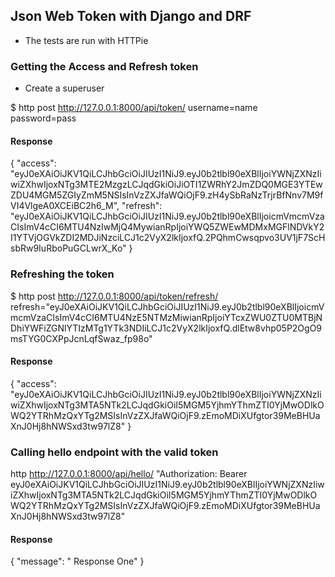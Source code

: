 ## Json Web Token with Django and DRF
- The tests are run with HTTPie
### Getting the Access and Refresh token
- Create a superuser

$ http post http://127.0.0.1:8000/api/token/ username=name password=pass

#### Response

{
    "access": "eyJ0eXAiOiJKV1QiLCJhbGciOiJIUzI1NiJ9.eyJ0b2tlbl90eXBlIjoiYWNjZXNzIiwiZXhwIjoxNTg3MTE2MzgzLCJqdGkiOiJiOTI1ZWRhY2JmZDQ0MGE3YTEwZDU4MGM5ZGIyZmM5NSIsInVzZXJfaWQiOjF9.zH4ySbRaNzTrjrBfNnv7M9fVI4VlgeA0XCEiBC2h6_M",
    "refresh": "eyJ0eXAiOiJKV1QiLCJhbGciOiJIUzI1NiJ9.eyJ0b2tlbl90eXBlIjoicmVmcmVzaCIsImV4cCI6MTU4NzIwMjQ4MywianRpIjoiYWQ5ZWEwMDMxMGFlNDVkY2I1YTVjOGVkZDI2MDJiNzciLCJ1c2VyX2lkIjoxfQ.2PQhmCwsqpvo3UV1jF7ScHsbRw9IuRboPuGCLwrX_Ko"
}


### Refreshing the token
$ http post http://127.0.0.1:8000/api/token/refresh/ refresh="eyJ0eXAiOiJKV1QiLCJhbGciOiJIUzI1NiJ9.eyJ0b2tlbl90eXBlIjoicmVmcmVzaCIsImV4cCI6MTU4NzE5NTMzMiwianRpIjoiYTcxZWU0ZTU0MTBjNDhiYWFiZGNlYTIzMTg1YTk3NDIiLCJ1c2VyX2lkIjoxfQ.dlEtw8vhp05P2OgO9msTYG0CXPpJcnLqfSwaz_fp98o"

#### Response

{
    "access": "eyJ0eXAiOiJKV1QiLCJhbGciOiJIUzI1NiJ9.eyJ0b2tlbl90eXBlIjoiYWNjZXNzIiwiZXhwIjoxNTg3MTA5NTk2LCJqdGkiOiI5MGM5YjhmYThmZTI0YjMwODlkOWQ2YTRhMzQxYTg2MSIsInVzZXJfaWQiOjF9.zEmoMDiXUfgtor39MeBHUaXnJ0Hj8hNWSxd3tw97lZ8"
}

### Calling hello endpoint with the valid token
http http://127.0.0.1:8000/api/hello/ "Authorization: Bearer eyJ0eXAiOiJKV1QiLCJhbGciOiJIUzI1NiJ9.eyJ0b2tlbl90eXBlIjoiYWNjZXNzIiwiZXhwIjoxNTg3MTA5NTk2LCJqdGkiOiI5MGM5YjhmYThmZTI0YjMwODlkOWQ2YTRhMzQxYTg2MSIsInVzZXJfaWQiOjF9.zEmoMDiXUfgtor39MeBHUaXnJ0Hj8hNWSxd3tw97lZ8"

#### Response
{
    "message": " Response One"
}

